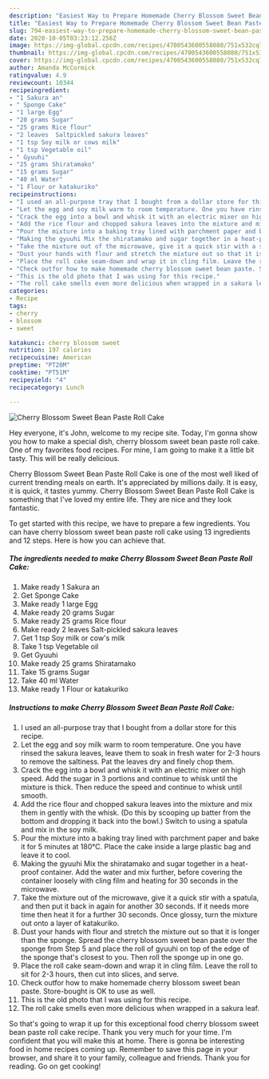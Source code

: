 ```yaml
---
description: "Easiest Way to Prepare Homemade Cherry Blossom Sweet Bean Paste Roll Cake"
title: "Easiest Way to Prepare Homemade Cherry Blossom Sweet Bean Paste Roll Cake"
slug: 794-easiest-way-to-prepare-homemade-cherry-blossom-sweet-bean-paste-roll-cake
date: 2020-10-05T03:23:12.256Z
image: https://img-global.cpcdn.com/recipes/4700543600558080/751x532cq70/cherry-blossom-sweet-bean-paste-roll-cake-recipe-main-photo.jpg
thumbnail: https://img-global.cpcdn.com/recipes/4700543600558080/751x532cq70/cherry-blossom-sweet-bean-paste-roll-cake-recipe-main-photo.jpg
cover: https://img-global.cpcdn.com/recipes/4700543600558080/751x532cq70/cherry-blossom-sweet-bean-paste-roll-cake-recipe-main-photo.jpg
author: Amanda McCormick
ratingvalue: 4.9
reviewcount: 10344
recipeingredient:
- "1 Sakura an"
- " Sponge Cake"
- "1 large Egg"
- "20 grams Sugar"
- "25 grams Rice flour"
- "2 leaves  Saltpickled sakura leaves"
- "1 tsp Soy milk or cows milk"
- "1 tsp Vegetable oil"
- " Gyuuhi"
- "25 grams Shiratamako"
- "15 grams Sugar"
- "40 ml Water"
- "1 Flour or katakuriko"
recipeinstructions:
- "I used an all-purpose tray that I bought from a dollar store for this recipe."
- "Let the egg and soy milk warm to room temperature. One you have rinsed the sakura leaves, leave them to soak in fresh water for 2-3 hours to remove the saltiness. Pat the leaves dry and finely chop them."
- "Crack the egg into a bowl and whisk it with an electric mixer on high speed. Add the sugar in 3 portions and continue to whisk until the mixture is thick. Then reduce the speed and continue to whisk until smooth."
- "Add the rice flour and chopped sakura leaves into the mixture and mix them in gently with the whisk. (Do this by scooping up batter from the bottom and dropping it back into the bowl.) Switch to using a spatula and mix in the soy milk."
- "Pour the mixture into a baking tray lined with parchment paper and bake it for 5 minutes at 180°C.  Place the cake inside a large plastic bag and leave it to cool."
- "Making the gyuuhi Mix the shiratamako and sugar together in a heat-proof container. Add the water and mix further, before covering the container loosely with cling film and heating for 30 seconds in the microwave."
- "Take the mixture out of the microwave, give it a quick stir with a spatula, and then put it back in again for another 30 seconds. If it needs more time then heat it for a further 30 seconds. Once glossy, turn the mixture out onto a layer of katakuriko."
- "Dust your hands with flour and stretch the mixture out so that it is longer than the sponge. Spread the cherry blossom sweet bean paste over the sponge from Step 5 and place the roll of gyuuhi on top of the edge of the sponge that&#39;s closest to you. Then roll the sponge up in one go."
- "Place the roll cake seam-down and wrap it in cling film. Leave the roll to sit for 2-3 hours, then cut into slices, and serve."
- "Check outfor how to make homemade cherry blossom sweet bean paste. Store-bought is OK to use as well."
- "This is the old photo that I was using for this recipe."
- "The roll cake smells even more delicious when wrapped in a sakura leaf."
categories:
- Recipe
tags:
- cherry
- blossom
- sweet

katakunci: cherry blossom sweet 
nutrition: 197 calories
recipecuisine: American
preptime: "PT20M"
cooktime: "PT51M"
recipeyield: "4"
recipecategory: Lunch

---
```



![Cherry Blossom Sweet Bean Paste Roll Cake](https://img-global.cpcdn.com/recipes/4700543600558080/751x532cq70/cherry-blossom-sweet-bean-paste-roll-cake-recipe-main-photo.jpg)

Hey everyone, it's John, welcome to my recipe site. Today, I'm gonna show you how to make a special dish, cherry blossom sweet bean paste roll cake. One of my favorites food recipes. For mine, I am going to make it a little bit tasty. This will be really delicious.



Cherry Blossom Sweet Bean Paste Roll Cake is one of the most well liked of current trending meals on earth. It's appreciated by millions daily. It is easy, it is quick, it tastes yummy. Cherry Blossom Sweet Bean Paste Roll Cake is something that I've loved my entire life. They are nice and they look fantastic.


To get started with this recipe, we have to prepare a few ingredients. You can have cherry blossom sweet bean paste roll cake using 13 ingredients and 12 steps. Here is how you can achieve that.

<!--inarticleads1-->

##### The ingredients needed to make Cherry Blossom Sweet Bean Paste Roll Cake:

1. Make ready 1 Sakura an
1. Get  Sponge Cake
1. Make ready 1 large Egg
1. Make ready 20 grams Sugar
1. Make ready 25 grams Rice flour
1. Make ready 2 leaves  Salt-pickled sakura leaves
1. Get 1 tsp Soy milk or cow&#39;s milk
1. Take 1 tsp Vegetable oil
1. Get  Gyuuhi
1. Make ready 25 grams Shiratamako
1. Take 15 grams Sugar
1. Take 40 ml Water
1. Make ready 1 Flour or katakuriko




<!--inarticleads2-->

##### Instructions to make Cherry Blossom Sweet Bean Paste Roll Cake:

1. I used an all-purpose tray that I bought from a dollar store for this recipe.
1. Let the egg and soy milk warm to room temperature. One you have rinsed the sakura leaves, leave them to soak in fresh water for 2-3 hours to remove the saltiness. Pat the leaves dry and finely chop them.
1. Crack the egg into a bowl and whisk it with an electric mixer on high speed. Add the sugar in 3 portions and continue to whisk until the mixture is thick. Then reduce the speed and continue to whisk until smooth.
1. Add the rice flour and chopped sakura leaves into the mixture and mix them in gently with the whisk. (Do this by scooping up batter from the bottom and dropping it back into the bowl.) Switch to using a spatula and mix in the soy milk.
1. Pour the mixture into a baking tray lined with parchment paper and bake it for 5 minutes at 180°C.  Place the cake inside a large plastic bag and leave it to cool.
1. Making the gyuuhi Mix the shiratamako and sugar together in a heat-proof container. Add the water and mix further, before covering the container loosely with cling film and heating for 30 seconds in the microwave.
1. Take the mixture out of the microwave, give it a quick stir with a spatula, and then put it back in again for another 30 seconds. If it needs more time then heat it for a further 30 seconds. Once glossy, turn the mixture out onto a layer of katakuriko.
1. Dust your hands with flour and stretch the mixture out so that it is longer than the sponge. Spread the cherry blossom sweet bean paste over the sponge from Step 5 and place the roll of gyuuhi on top of the edge of the sponge that&#39;s closest to you. Then roll the sponge up in one go.
1. Place the roll cake seam-down and wrap it in cling film. Leave the roll to sit for 2-3 hours, then cut into slices, and serve.
1. Check outfor how to make homemade cherry blossom sweet bean paste. Store-bought is OK to use as well.
1. This is the old photo that I was using for this recipe.
1. The roll cake smells even more delicious when wrapped in a sakura leaf.




So that's going to wrap it up for this exceptional food cherry blossom sweet bean paste roll cake recipe. Thank you very much for your time. I'm confident that you will make this at home. There is gonna be interesting food in home recipes coming up. Remember to save this page in your browser, and share it to your family, colleague and friends. Thank you for reading. Go on get cooking!
